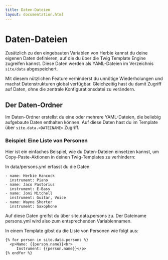```yaml
---
title: Daten-Dateien
layout: documentation.html
---
```


# Daten-Dateien

Zusätzlich zu den eingebauten Variablen von Herbie kannst du deine eigenen Daten
definieren, auf die du über die Twig Template Engine zugreifen kannst. Diese
Daten werden als YAML-Dateien im Verzeichnis `site/data` abgespeichert.

Mit diesem nützlichen Feature verhinderst du unnötige Wiederholungen und machst
Datenstrukturen global verfügbar. Gleichzeitig hast du damit Zugriff auf Daten,
ohne die zentrale Konfigurationsdatei zu verändern.


## Der Daten-Ordner

Im Daten-Ordner erstellst du eine oder mehrere YAML-Dateien, die beliebig
aufgebaute Daten enthalten können. Auf diese Daten hast du im Template über
`site.data.<DATEINAME>` Zugriff.


### Beispiel: Eine Liste von Personen

Hier ist ein einfaches Beispiel, wie du Daten-Dateien einsetzen kannst, um
Copy-Paste-Aktionen in deinen Twig-Templates zu verhindern:

In data/persons.yml erfasst du die Daten:

    - name: Herbie Hancock
      instrument: Piano
    - name: Jaco Pastorius
      instrument: E-Bass
    - name: Joni Mitchell
      instrument: Guitar, Voice
    - name: Wayne Shorter
      instrument: Saxophone

Auf diese Daten greifst du über site.data.persons zu. Der Dateiname persons.yml
wird also zum entsprechenden Variablennamen.

In einem Template gibst du die Liste von Personen wie folgt aus:

    {% for person in site.data.persons %}
      <p>Name: {{person.name}}<br>
         Instrument: {{person.name}}</p>
    {% endfor %}


